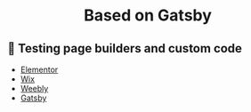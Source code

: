 <h1 align="center">
  Based on Gatsby
</h1>

## 🚀 Testing page builders and custom code

- [Elementor](https://michalc2.sg-host.com/)
- [Wix](https://kuba325.wixsite.com/my-site)
- [Weebly](https://michalc4.sg-host.com/index.html)
- [Gatsby](https://page-builders-comparison.netlify.app/)
